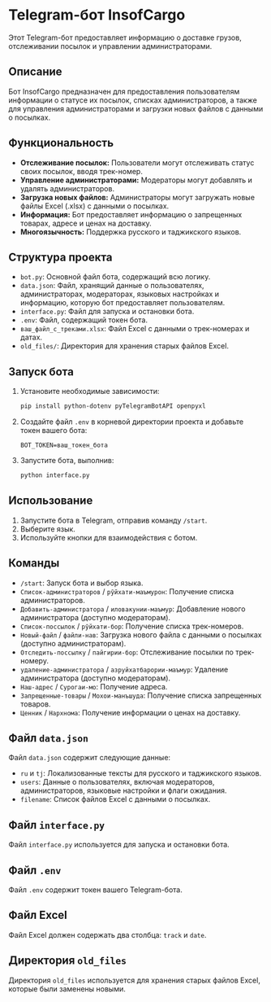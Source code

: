 # Telegram-бот InsofCargo

Этот Telegram-бот предоставляет информацию о доставке грузов, отслеживании посылок и управлении администраторами.

## Описание

Бот InsofCargo предназначен для предоставления пользователям информации о статусе их посылок, списках администраторов, а также для управления администраторами и загрузки новых файлов с данными о посылках.

## Функциональность

-   **Отслеживание посылок:** Пользователи могут отслеживать статус своих посылок, вводя трек-номер.
-   **Управление администраторами:** Модераторы могут добавлять и удалять администраторов.
-   **Загрузка новых файлов:** Администраторы могут загружать новые файлы Excel (.xlsx) с данными о посылках.
-   **Информация:** Бот предоставляет информацию о запрещенных товарах, адресе и ценах на доставку.
-   **Многоязычность:** Поддержка русского и таджикского языков.

## Структура проекта

-   `bot.py`: Основной файл бота, содержащий всю логику.
-   `data.json`: Файл, хранящий данные о пользователях, администраторах, модераторах, языковых настройках и информацию, которую бот предоставляет пользователям.
-   `interface.py`: Файл для запуска и остановки бота.
-   `.env`: Файл, содержащий токен бота.
-   `ваш_файл_с_треками.xlsx`: Файл Excel с данными о трек-номерах и датах.
-   `old_files/`: Директория для хранения старых файлов Excel.

## Запуск бота

1.  Установите необходимые зависимости:

    ```bash
    pip install python-dotenv pyTelegramBotAPI openpyxl
    ```

2.  Создайте файл `.env` в корневой директории проекта и добавьте токен вашего бота:

    ```
    BOT_TOKEN=ваш_токен_бота
    ```

3.  Запустите бота, выполнив:

    ```bash
    python interface.py
    ```

## Использование

1.  Запустите бота в Telegram, отправив команду `/start`.
2.  Выберите язык.
3.  Используйте кнопки для взаимодействия с ботом.

## Команды

-   `/start`: Запуск бота и выбор языка.
-   `Список-администраторов` / `рӯйхати-маъмурон`: Получение списка администраторов.
-   `Добавить-администратора` / `иловакунии-маъмур`: Добавление нового администратора (доступно модераторам).
-   `Список-поссылок` / `рӯйхати-бор`: Получение списка трек-номеров.
-   `Новый-файл` / `файли-нав`: Загрузка нового файла с данными о посылках (доступно администраторам).
-   `Отследить-поссылку` / `пайгирии-бор`: Отслеживание посылки по трек-номеру.
-   `удаление-администратора` / `азруйхатбарории-маъмур`: Удаление администратора (доступно модераторам).
-   `Наш-адрес` / `Сурогаи-мо`: Получение адреса.
-   `Запрещенные-товары` / `Мохои-манъшуда`: Получение списка запрещенных товаров.
-   `Ценник` / `Нархнома`: Получение информации о ценах на доставку.

## Файл `data.json`

Файл `data.json` содержит следующие данные:

-   `ru` и `tj`: Локализованные тексты для русского и таджикского языков.
-   `users`: Данные о пользователях, включая модераторов, администраторов, языковые настройки и флаги ожидания.
-   `filename`: Список файлов Excel с данными о посылках.

## Файл `interface.py`

Файл `interface.py` используется для запуска и остановки бота.

## Файл `.env`

Файл `.env` содержит токен вашего Telegram-бота.

## Файл Excel

Файл Excel должен содержать два столбца: `track` и `date`.

## Директория `old_files`

Директория `old_files` используется для хранения старых файлов Excel, которые были заменены новыми.
